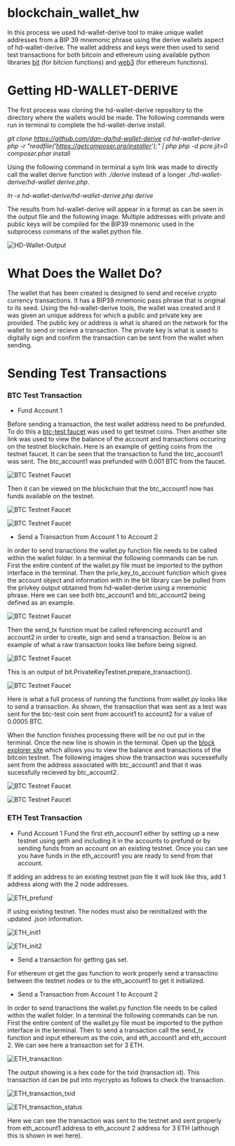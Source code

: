 # blockchain_wallet_hw

In this process we used hd-wallet-derive tool to make unique wallet addresses from a BIP 39 mnemonic phrase using the derive wallets aspect of hd-wallet-derive. The wallet address and keys were then used to send test transactions for both bitcoin and ethereum using available python libraries [bit](https://ofek.dev/bit/) (for bitcion functions) and [web3](https://web3py.readthedocs.io/en/latest/) (for ethereum functions).

# Getting HD-WALLET-DERIVE
The first process was cloning the hd-wallet-derive repository to the directory where the wallets would be made. The following commands were run in terminal to complete the hd-wallet-derive install.

*git clone https://github.com/dan-da/hd-wallet-derive*
*cd hd-wallet-derive*
*php -r "readfile('https://getcomposer.org/installer');" | php*
*php -d pcre.jit=0 composer.phar install*


Using the following command in terminal a sym link was made to directly call the wallet derive function with *./derive* instead of a longer *./hd-wallet-derive/hd-wallet derive.php*.

*ln -s hd-wallet-derive/hd-wallet-derive.php derive*

The results from hd-wallet-derive will appear in a format as can be seen in the output file and the following image. Multiple addresses with private and public keys will be compiled for the BIP39 mnemonic used in the subprocess commans of the wallet python file.

![HD-Wallet-Output](./eth_transaction_screenshots/wallet-derive-results.png)



# What Does the Wallet Do?
The wallet that has been created is designed to send and receive crypto currency transactions. It has a BIP39 mnemonic pass phrase that is original to its seed. Using the hd-wallet-derive tools, the wallet was created and it was given an unique address for which a public and private key are provided. The public key or address is what is shared on the network for the wallet to send or recieve a transaction. The private key is what is used to digitally sign and confirm the transaction can be sent from the wallet when sending.

# Sending Test Transactions

### BTC Test Transaction

* Fund Account 1

Before sending a transaction, the test wallet address need to be prefunded. 
To do this a [btc-test faucet](https://testnet-faucet.mempool.co/) was used to get testnet coins. Then another site link was used to view the balance of the account and transactions occuring on the testnet blockchain.
Here is an example of getting coins from the testnet faucet. It can be seen that the transaction to fund the btc_account1 was sent. The btc_account1 was prefunded with 0.001 BTC from the faucet.

![BTC Testnet Faucet](./btc_test_transaction_screenshots/get_test_coins_from_faucet.png)

Then it can be viewed on the blockchain that the btc_account1 now has funds available on the testnet. 

![BTC Testnet Faucet](./btc_test_transaction_screenshots/see_funds_on_chain.png)

![BTC Testnet Faucet](./btc_test_transaction_screenshots/confirmed_funds_in_address_on_chain.png)



* Send a Transaction from Account 1 to Account 2

In order to send tranactions the wallet.py function file needs to be called within the wallet folder.
In a terminal the following commands can be run.
First the entire content of the wallet.py file must be imported to the python interface in the terminal. 
Then the priv_key_to_account function which gives the account object and information with in the bit library can be pulled from the privkey output obtained from hd-wallet-derive using a mnemonic phrase.
Here we can see both btc_account1 and btc_account2 being defined as an example.

![BTC Testnet Faucet](./btc_test_transaction_screenshots/sample_priv_key_to_account.png)

Then the send_tx function must be called referencing account1 and account2 in order to create, sign and send a transaction. Below is an example of what a raw transaction looks like before being signed. 

![BTC Testnet Faucet](./btc_test_transaction_screenshots/run_send_tx.png)


This is an output of bit.PrivateKeyTestnet.prepare_transaction().

![BTC Testnet Faucet](./btc_test_transaction_screenshots/raw_tx_sample.png)

Here is what a full process of running the functions from wallet.py looks like to send a transaction. As shown, the transaction that was sent as a test was sent for the btc-test coin sent from account1 to account2 for a value of 0.0005 BTC.

When the function finishes processing there will be no out put in the terminal. Once the new line is showin in the terminal. Open up the [block explorer site](https://tbtc.bitaps.com/)
which allows you to view the balance and transactions of the bitcoin testnet. The following images show the transaction was sucessefully sent from the address associated with btc_account1 and that it was sucessfully recieved by btc_account2.

![BTC Testnet Faucet](./btc_test_transaction_screenshots/account1_sent.png)

![BTC Testnet Faucet](./btc_test_transaction_screenshots/account2_received.png)


### ETH Test Transaction

* Fund Account 1
Fund the first eth_account1 either by setting up a new testnet using geth and including it in the accounts to prefund or by sending funds from an account on an existing testnet. Once you can see you have funds in the eth_account1 you are ready to send from that account.

If adding an address to an existing testnet json file it will look like this, add 1 address along with the 2 node addresses.

![ETH_prefund](./eth_transaction_screenshots/add_new_eth_address_to_testnet18.png)

If using existing testnet. The nodes must also be reinitialized with the updated .json information.

![ETH_init1](./eth_transaction_screenshots/init_node1.png)

![ETH_init2](./eth_transaction_screenshots/init_node2.png)

* Send a transaction for getting gas set. 

For ethereum ot get the gas function to work properly send a transactino between the testnet nodes or to the eth_account1 to get it initialized. 

* Send a Transaction from Account 1 to Account 2

In order to send tranactions the wallet.py function file needs to be called within the wallet folder.
In a terminal the following commands can be run.
First the entire content of the wallet.py file must be imported to the python interface in the terminal. 
Then to send a transaction call the send_tx function and input ethereum as the coin, and eth_account1 and eth_account 2. We can see here a transaction set for 3 ETH.

![ETH_transaction](./eth_transaction_screenshots/send_tx_eth.png)

The output showing is a hex code for the txid (transaction id). This transaction id can be put into mycrypto as follows to check the transaction.

![ETH_transaction_txid](./eth_transaction_screenshots/check_tx_status.png)

![ETH_transaction_status](./eth_transaction_screenshots/eth_transaction.png)

Here we can see the transaction was sent to the testnet and sent properly from eth_account1 address to eth_account 2 address for 3 ETH (although this is shown in wei here).


